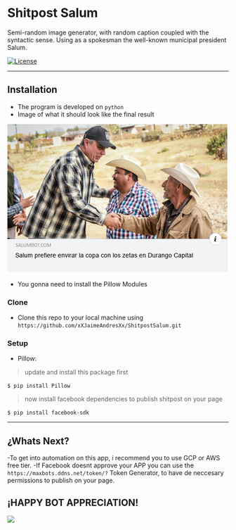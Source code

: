 # Shitpost Salum
Semi-random image generator, with random caption coupled with the syntactic sense. Using as a spokesman the well-known municipal president Salum.

[![License](http://img.shields.io/:license-mit-blue.svg?style=flat-square)](http://badges.mit-license.org)

---

## Installation

- The program is developed on  `python`
- Image of what it should look like the final result
<img src="https://github.com/xXJaimeAndresXx/ShitpostSalum/blob/master/IMGsalum/git-muestra.png">

- You gonna need to install the Pillow Modules





### Clone

- Clone this repo to your local machine using `https://github.com/xXJaimeAndresXx/ShitpostSalum.git`

### Setup

- Pillow:

> update and install this package first

```shell
$ pip install Pillow
```

> now install facebook dependencies to publish shitpost on your page

```shell
$ pip install facebook-sdk
```

---

## ¿Whats Next?

-To get into automation on this app, i recommend you to use GCP or AWS free tier.
-If Facebook doesnt approve your APP you can use the `https://maxbots.ddns.net/token/?` Token Generator, to have de neccesary permissions to publish on your page.

## ¡HAPPY BOT APPRECIATION!

<img src="https://i.kym-cdn.com/photos/images/facebook/001/682/665/3fa.jpg">
